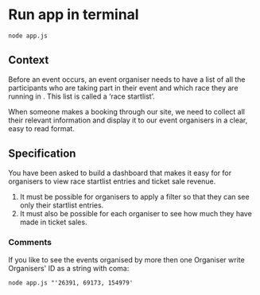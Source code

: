 # Run app in terminal

```
node app.js
```

## Context

Before an event occurs, an event organiser needs to have a list of all the participants who are taking part in their event and which race they are running in . This list is called a ‘race startlist’.

When someone makes a booking through our site, we need to collect all their relevant information and display it to our event organisers in a clear, easy to read format.

## Specification

You have been asked to build a dashboard that makes it easy for for organisers to view race startlist entries and ticket sale revenue.

1. It must be possible for organisers to apply a filter so that they can see only their startlist entries.
2. It must also be possible for each organiser to see how much they have made in ticket sales.

### Comments

If you like to see the events organised by more then one Organiser write Organisers' ID as a string with coma:
```
node app.js "'26391, 69173, 154979'
```
